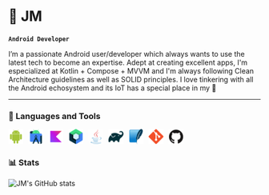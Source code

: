 # 🐸 JM

**`Android Developer`**

I’m a passionate Android user/developer which always wants to use the latest tech to become an expertise. Adept at creating excellent apps, I'm especialized at Kotlin + Compose + MVVM and I'm always following Clean Architecture guidelines as well as SOLID principles. I love tinkering with all the Android echosystem and its IoT has a special place in my 💜 

---

### 🧰 Languages and Tools

<img align="left" alt="Android" width="30px" style="padding-right:10px;" src="https://github.com/devicons/devicon/blob/master/icons/android/android-original.svg" />
<img align="left" alt="Android Studio" width="30px" style="padding-right:10px;" src="https://github.com/devicons/devicon/blob/master/icons/androidstudio/androidstudio-original.svg" />
<img align="left" alt="Kotlin" width="30px" style="padding-right:10px;" src="https://github.com/devicons/devicon/blob/master/icons/kotlin/kotlin-original.svg"/>
<img align="left" alt="Jetpack Compose" width="30px" style="padding-right:10px;" src="https://github.com/devicons/devicon/blob/master/icons/jetpackcompose/jetpackcompose-original.svg" />
<img align="left" alt="Java" width="30px" style="padding-right:10px; opacity: 0.5" src="https://github.com/devicons/devicon/blob/master/icons/java/java-original.svg" />
<img align="left" alt="Gradle" width="30px" style="padding-right:10px;" src="https://github.com/devicons/devicon/blob/master/icons/gradle/gradle-original.svg" />
<img align="left" alt="SQLite/Room" width="30px" style="padding-right:10px;" src="https://github.com/devicons/devicon/blob/master/icons/sqlite/sqlite-original.svg" />
<img align="left" alt="Git" width="30px" style="padding-right:10px;" src="https://github.com/devicons/devicon/blob/master/icons/git/git-original.svg" />
<img align="left" alt="GitHub" width="30px" style="padding-right:10px;" src="https://github.com/devicons/devicon/blob/master/icons/github/github-original.svg" />
<br />

#

### 📊 Stats

![JM's GitHub stats](https://github-readme-stats.vercel.app/api?username=hbjosemaria&show_icons=true&theme=gruvbox)

#
